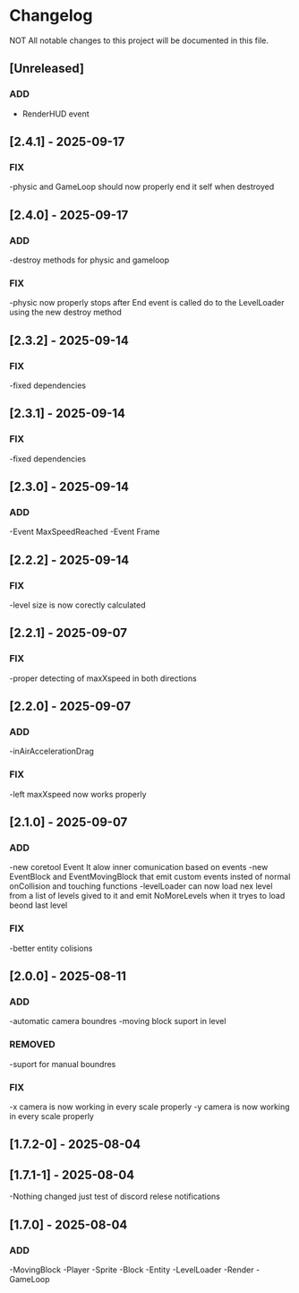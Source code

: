# Changelog

NOT All notable changes to this project will be documented in this file.

## [Unreleased]

### ADD

- RenderHUD event

## [2.4.1] - 2025-09-17

### FIX

-physic and GameLoop should now properly end it self when destroyed

## [2.4.0] - 2025-09-17

### ADD

-destroy methods for physic and gameloop

### FIX

-physic now properly stops after End event is called do to the LevelLoader using the new destroy method

## [2.3.2] - 2025-09-14

### FIX
-fixed dependencies

## [2.3.1] - 2025-09-14

### FIX
-fixed dependencies

## [2.3.0] - 2025-09-14

### ADD

-Event MaxSpeedReached
-Event Frame

## [2.2.2] - 2025-09-14

### FIX
-level size is now corectly calculated

## [2.2.1] - 2025-09-07

### FIX
-proper detecting of maxXspeed in both directions

## [2.2.0] - 2025-09-07

### ADD
-inAirAccelerationDrag

### FIX
-left maxXspeed now works properly

## [2.1.0] - 2025-09-07

### ADD

-new coretool Event It alow inner comunication based on events 
-new EventBlock and EventMovingBlock that emit custom events insted of normal onCollision and touching functions
-levelLoader can now load nex level from a list of levels gived to it and emit NoMoreLevels when it tryes to load beond last level

### FIX

-better entity colisions

## [2.0.0] - 2025-08-11

### ADD

-automatic camera boundres
-moving block suport in level

### REMOVED

-suport for manual boundres

### FIX

-x camera is now working in every scale properly
-y camera is now working in every scale properly

## [1.7.2-0] - 2025-08-04
## [1.7.1-1] - 2025-08-04

-Nothing changed just test of discord relese notifications

## [1.7.0] - 2025-08-04

### ADD
-MovingBlock
-Player
-Sprite
-Block
-Entity
-LevelLoader
-Render
-GameLoop
